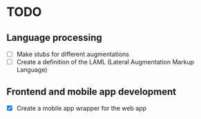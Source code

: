 # TODO

## Language processing
- [ ] Make stubs for different augmentations
- [ ] Create a definition of the LAML (Lateral Augmentation Markup Language)

## Frontend and mobile app development
- [x] Create a mobile app wrapper for the web app
